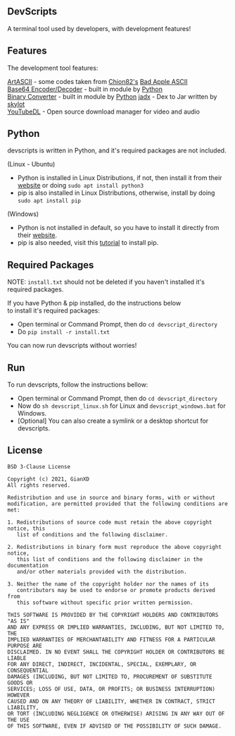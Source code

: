 ## DevScripts
A terminal tool used by developers, with
development features!

## Features
The development tool features:

[ArtASCII](https://github.com/Chion82/ASCII_bad_apple) - some codes taken from [Chion82's](https://github.com/Chion82/) [Bad Apple ASCII](https://github.com/Chion82/ASCII_bad_apple)    
[Base64 Encoder/Decoder](https://docs.python.org/3/library/base64.html) - built in module by [Python](https://python.org)  
[Binary Converter](https://stackoverflow.com/a/18815890) - built in module by [Python](https://python.org)
[jadx](https://github.com/skylot/jadx) - Dex to Jar written by [skylot](https://github.com/skylot)  
[YouTubeDL](https://github.com/ytdl-org/youtube-dl) - Open source download manager for video and audio

## Python
devscripts is written in Python, and it's required packages are not included.

(Linux - Ubuntu)   
- Python is installed in Linux Distributions, if not, then install it from their [website](https://python.org) or doing `sudo apt install python3`
- pip is also installed in Linux Distributions, otherwise, install by doing `sudo apt install pip`

(Windows)   
- Python is not installed in default, so you have to install it directly from their [website](https://python.org).
- pip is also needed, visit this [tutorial](https://phoenixnap.com/kb/install-pip-windows) to install pip.

## Required Packages
NOTE: `install.txt` should not be deleted if you haven't installed it's required packages.

If you have Python & pip installed, do the instructions below   
to install it's required packages:

- Open terminal or Command Prompt, then do `cd devscript_directory`
- Do `pip install -r install.txt`

You can now run devscripts without worries!


## Run
To run devscripts, follow the instructions bellow:

- Open terminal or Command Prompt, then do `cd devscript_directory`
- Now do `sh devscript_linux.sh` for Linux and `devscript_windows.bat` for Windows.
- [Optional] You can also create a symlink or a desktop shortcut for devscripts.


## License
```
BSD 3-Clause License

Copyright (c) 2021, GianXD
All rights reserved.

Redistribution and use in source and binary forms, with or without
modification, are permitted provided that the following conditions are met:

1. Redistributions of source code must retain the above copyright notice, this
   list of conditions and the following disclaimer.

2. Redistributions in binary form must reproduce the above copyright notice,
   this list of conditions and the following disclaimer in the documentation
   and/or other materials provided with the distribution.

3. Neither the name of the copyright holder nor the names of its
   contributors may be used to endorse or promote products derived from
   this software without specific prior written permission.

THIS SOFTWARE IS PROVIDED BY THE COPYRIGHT HOLDERS AND CONTRIBUTORS "AS IS"
AND ANY EXPRESS OR IMPLIED WARRANTIES, INCLUDING, BUT NOT LIMITED TO, THE
IMPLIED WARRANTIES OF MERCHANTABILITY AND FITNESS FOR A PARTICULAR PURPOSE ARE
DISCLAIMED. IN NO EVENT SHALL THE COPYRIGHT HOLDER OR CONTRIBUTORS BE LIABLE
FOR ANY DIRECT, INDIRECT, INCIDENTAL, SPECIAL, EXEMPLARY, OR CONSEQUENTIAL
DAMAGES (INCLUDING, BUT NOT LIMITED TO, PROCUREMENT OF SUBSTITUTE GOODS OR
SERVICES; LOSS OF USE, DATA, OR PROFITS; OR BUSINESS INTERRUPTION) HOWEVER
CAUSED AND ON ANY THEORY OF LIABILITY, WHETHER IN CONTRACT, STRICT LIABILITY,
OR TORT (INCLUDING NEGLIGENCE OR OTHERWISE) ARISING IN ANY WAY OUT OF THE USE
OF THIS SOFTWARE, EVEN IF ADVISED OF THE POSSIBILITY OF SUCH DAMAGE.
```
